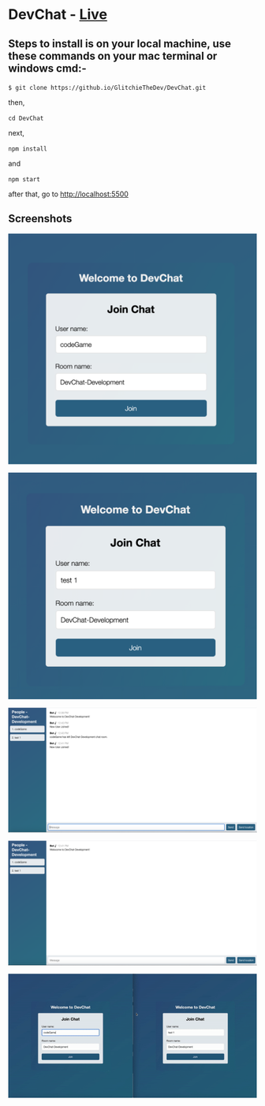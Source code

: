 # DevChat - [Live](https://dev2client.herokuapp.com/ "Yes!!! You can view it right now! Don't belive me? Click here.")

## Steps to install is on your local machine, use these commands on your mac terminal or windows cmd:-

`$ git clone https://github.io/GlitchieTheDev/DevChat.git`

then,

`cd DevChat`

next,

`npm install`

and

`npm start`

after that, go to [http://localhost:5500](http://localhost:5500 "http://localhost:5500")

## Screenshots

![Sorry, the screenshot was not found.](img/codeGame-joins.png)

![Sorry, a screenshot was not found.](img/test1-joins.png)

![Sorry, my screenshot was not found.](img/codeGame-view.png)

![Sorry, that screenshot was not found.](img/test1-view.png)

![Sorry, the screenshot was not found.](img/movie.gif)

